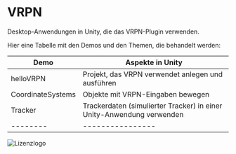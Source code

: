 # VRPN
Desktop-Anwendungen in Unity, die das VRPN-Plugin verwenden.

Hier eine Tabelle mit den Demos und den Themen, die behandelt werden:

| Demo | Aspekte in Unity |
| ---- | --------------- |
| helloVRPN | Projekt, das VRPN verwendet anlegen und ausführen |
| CoordinateSystems | Objekte mit VRPN-Eingaben bewegen |
| Tracker | Trackerdaten (simulierter Tracker) in einer Unity-Anwendung verwenden |
| -------- | ---------------- | ------------------ |


![Lizenzlogo](https://licensebuttons.net/l/by-nc-sa/3.0/de/88x31.png)


